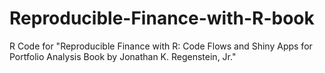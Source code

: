 # Reproducible-Finance-with-R-book
R Code for "Reproducible Finance with R: Code Flows and Shiny Apps for Portfolio Analysis
Book by Jonathan K. Regenstein, Jr."
